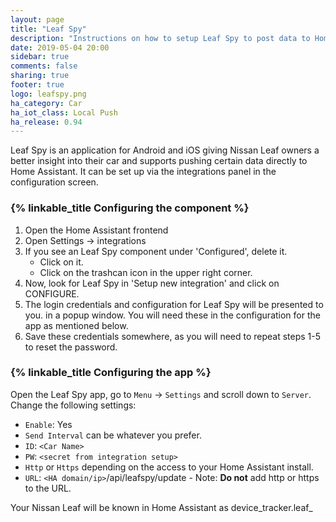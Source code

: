 ```yaml
---
layout: page
title: "Leaf Spy"
description: "Instructions on how to setup Leaf Spy to post data to Home Assistant."
date: 2019-05-04 20:00
sidebar: true
comments: false
sharing: true
footer: true
logo: leafspy.png
ha_category: Car
ha_iot_class: Local Push
ha_release: 0.94
---
```


Leaf Spy is an application for Android and iOS giving Nissan Leaf owners a better insight into their car and supports pushing certain data directly to Home Assistant. It can be set up via the integrations panel in the configuration screen.

### {% linkable_title Configuring the component %}

1. Open the Home Assistant frontend
2. Open Settings -> integrations
3. If you see an Leaf Spy component under 'Configured', delete it.
   - Click on it.
   - Click on the trashcan icon in the upper right corner.
4. Now, look for Leaf Spy in 'Setup new integration' and click on CONFIGURE.
5. The login credentials and configuration for Leaf Spy will be presented to you.
   in a popup window. You will need these in the configuration for the app as mentioned below.
6. Save these credentials somewhere, as you will need to repeat steps 1-5 to reset the password.

### {% linkable_title Configuring the app %}

Open the Leaf Spy app, go to `Menu` -> `Settings` and scroll down to `Server`. 
Change the following settings:

 - `Enable`: Yes
 - `Send Interval` can be whatever you prefer.
 - `ID`: `<Car Name>`
 - `PW`: `<secret from integration setup>`
 - `Http` or `Https` depending on the access to your Home Assistant install.
 - `URL`: `<HA domain/ip>`/api/leafspy/update - Note: **Do not** add http or https to the URL.

Your Nissan Leaf will be known in Home Assistant as device_tracker.leaf_<VIN number>
